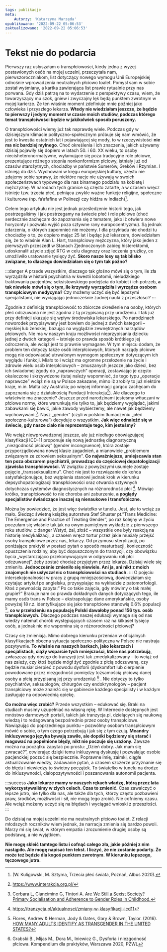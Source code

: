 ```yaml
---
tags: publikacje
meta:
    Autorzy: 'Katarzyna Marzęda'
opublikowano: '2022-09-22 05:06:53'
zaktualizowano: '2022-09-22 05:06:53'
---
```

# Tekst nie do podarcia
Pierwszy raz usłyszałam o transpłciowości, kiedy jedna z wyżej postawionych osób na mojej uczelni, przeczytała nam, pierwszoroczniakom, list dotyczący nowego wymogu Unii Europejskiej odnośnie wprowadzenia neutralnych płciowo toalet. Pomysł sam w sobie został wyśmiany, a kartka zawierająca list prawie rytualnie przy nas porwana. Gdy dziś patrzę na to wydarzenie z perspektywy czasu, wiem, że towarzyszący mu szok, gniew i zwyczajny lęk będą punktem zwrotnym w mojej karierze. Że ten właśnie moment zdefiniuje mnie później jako człowieka i przyszłego lekarza. 
**Wtedy nie wiedziałam jeszcze, że będzie to pierwszy i jedyny moment w czasie moich studiów, podczas którego temat transpłciwości będzie w jakikolwiek sposób poruszony.** 

O transpłciowości wiemy już tak naprawdę wiele. Podczas gdy w dzisiejszym klimacie polityczno-społecznym próbuje się nam wmówić, że jest to kwestia ostatnich lat i pojawiającej się mody, to w rzeczywistości **nie ma nic bardziej mylnego**. Choć określenia i ich znaczenia, jakich używamy dzisiaj pojawiły się dopiero w latach 50. i 60. XX wieku, to osoby niecisheteronormatywne, wyłamujące się poza tradycyjne role płciowe, prezentujące różnego stopnia nonkonformizm płciowy, istniały już od czasów starożytnych, chociażby w państwie Sumerów, Greków i Rzymian. I istnieją do dziś. Wychowani w kręgu europejskiej kultury, często nie zdajemy sobie sprawy, że niektóre nacje nie używają w swoich społeczeństwach typowego dla nas binarnego podziału na kobietę i mężczyznę. W narodach tych granice są często zatarte, a w czasem wręcz istnieje tzw. trzecia płeć, pełniąca zwykle ważne funkcje religijne, społeczne i kulturowe (np. fa’afafine w Polinezji czy hidźra w Indiach)[^1].

Celem tego artykułu nie jest jednak prześledzenie historii tego, jak postrzegaliśmy i jak postrzegamy na świecie płeć i role płciowe (choć serdecznie zachęcam do zapoznania się z tematem, jako iż otwiera nowe horyzonty i pozwala wyjść poza sztywne rany europocentryzmu). Są jednak zdarzenia, o których zapomnieć nie możemy. I dla przykładu nie chodzi tu chociażby o to, że dopiero mając 25 lat i będąc już lekarzem, dowiedziałam się, że to właśnie Alan L. Hart, transpłciowy mężczyzna, który jako jeden z pierwszych przeszedł w Stanach Zjednoczonych zabieg histerektomii, udoskonalił użycie zdjęć RTG w celu diagnozy oraz leczenia gruźlicy, co umożliwiło uratowanie tysięcy żyć. **Skoro nasze losy są tak blisko związane, to dlaczego dowiedziałam się o tym tak późno?** 

:::danger
A przede wszystkim, dlaczego tak głośno mówi się o tym, ile zła wyrządziła w historii psychiatria w kwestii lobotomii, nieludzkiego traktowania pacjentów, seksistowskiego podejścia do kobiet i ich potrzeb, **a tak niewiele mówi się o tym, ile krzywdy wyrządziła i wyrządza osobom transpłciowym medycyna?**
Czy możemy uczyć się być lepszymi specjalistami, nie wyciągając jednocześnie żadnej nauki z przeszłości?
:::


Zgodnie z definicją transpłciowość to zbiorcze określenie na osoby, których płeć odczuwana nie jest zgodna z tą przypisaną przy urodzeniu. I tak już przy definicji ukazuje się wpływ środowiska lekarskiego. Po narodzinach noworodek przypisywany jest bowiem do jednej z dwóch kategorii – męskiej lub żeńskiej, bazując na wyglądzie zewnętrznych narządów płciowych. Nie ma w naszym kraju możliwości nieprzypisania dziecku jednej z dwóch kategorii – istnieje co prawda sposób krótkiego jej odroczenia, ale wciąż jest to prawnie wymagane. W tym miejscu dodam, że problem ten dotyczy także osób interpłciowych, których narządy płciowe mogą nie odpowiadać utrwalonym wymogom społecznym dotyczącym ich wyglądu i funkcji. Miało to i wciąż ma ogromne przełożenie na życie i zdrowie wielu osób interpłciowych – zmuszanych jeszcze jako dzieci, bez ich świadomej zgody do „naprawczych” operacji, zostawiając je często okaleczone i skrzywdzone (tutaj należy wspomnieć, że tego typu „operacje naprawcze” wciąż nie są w Polsce zakazane, mimo iż zrobiły to już niektóre kraje, m.in. Malta czy Australia; po więcej informacji gorąco zachęcam do zapoznania się z działalnością Fundacji Interakcja[^2]). 
Ale dlaczego to właściwie ma znaczenie? Jeszcze przed narodzinami jesteśmy wtłaczani w płciowe normy, które warunkują nie tylko to, jak będziemy wyglądać, jakimi zabawkami się bawić, jakie zawody wybierzemy, ale nawet jak będziemy wychowywani [^3]. Nasz „gender” (czyli w polskim tłumaczeniu „płeć społeczno-kulturowa”) decyduje o wszystkim. 
**Jak więc odnaleźć się w świecie, gdy nasze ciało nie reprezentuje tego, kim jesteśmy?**

We wciąż niewprowadzonej jeszcze, ale już niedługo obowiązującej klasyfikacji ICD-11 proponuje się nową jednostkę diagnostyczną „niezgodność płciową” (gender incongruence), która zostaje przyporządkowana nowej klasie zagadnień, a mianowicie „problemom związanym ze zdrowiem seksualnym”. **Co najważniejsze, umiejscawia stan ten poza obszarem psychiatrii, prowadząc do częściowej depatologizacji zjawiska transpłciowości.** W związku z powyższymi usunięte zostaje pojęcie „transseksualizmu”. Choć nie jest to rozwiązanie do końca satysfakcjonujące, bez wątpienia stanowi jednak krok w kierunku depsychopatologizacji transpłciowości oraz otwarcia sztywnych dotychczas systemów diagnostycznych na różnorodność płci [^4]. Mówiąc krótko, transpłciowość to nie choroba ani zaburzenie, **a poglądy specjalistów świadczące inaczej są nienaukowe i transfobiczne.**

Można by powiedzieć, że jest więc światełko w tunelu. Jest, ale to wciąż za mało. Śledząc świetną książkę autorstwa Stef Shuster pt.”Trans Medicine: The Emergence and Practice of Treating Gender”, po raz kolejny w życiu poczułam się właśnie tak jak na owym pamiętnym wykładzie z pierwszego roku studiów. 
:::danger
Wstyd, żal, złość – wszystkie one były reakcją na historię medykalizacji, a czasem wręcz tortur przez jakie musiały przejść osoby transpłciowe przez nas, lekarzy. Od przymusu sterylizacji, po poniżające praktyki w postaci pytań o sposób masturbacji, konieczność opuszczenia rodziny, aby być dopuszczonym do tranzycji, czy obowiązku bycia „wystarczająco przekonywującym w odgrywaniu roli płci odczuwanej”, żeby zostać chociaż przyjętym przez lekarza. Dzisiaj wiele się zmieniło. **Jednocześnie zmieniło się niewiele. Ani ja, ani nikt z moich znajomych nie usłyszał nic o transpłciowości na studiach.**
:::
 O pojęciu intersekcjonalności w pracy z grupą mniejszościową, dowiedziałam się czytając artykuł po angielsku, przysypiając na wykładzie z patomorfologii. Ktoś z pewnością zapyta:” Po co takie zajęcia, gdy mówimy o tak małej grupie?” Brakuje nam co prawda dokładnych danych dotyczących tego, ile mamy osób trans w Polsce – ekstrapolując dane amerykańskie, osoby powyżej 18 r.ż. identyfikujące się jako transpłciowe stanowią 0.6% populacji [^5], **co w przełożeniu na populację Polski dawałoby ponad 156 tys. osób transpłciowych.** Dlaczego podczas naszej edukacji wymaga się od nas wiedzy natemat chorób występujących czasem raz na kilkaset tysięcy osób, a jednak nic nie wspomina się o różnorodności płciowej?

Czasy się zmieniają. Mimo dobrego kierunku przemian w oficjalnych klasyfikacjach obecna sytuacja społeczno-polityczna w Polsce nie nastraja pozytywnie. **To właśnie na naszych barkach, jako lekarzach i specjalistach, ciąży wsparcie tych mniejszości, które nas potrzebują**, zwłaszcza gdy dostęp do tranzycji jest tak zmedykalizowany – to wciąż od nas zależy, czy ktoś będzie mógł żyć zgodnie z płcią odczuwaną, czy będzie musiał cierpieć z powodu dysforii (dyskomfort lub cierpienie powodowane przez niezgodność pomiędzy tożsamością płciową danej osoby a płcią przypisaną jej przy urodzeniu) [^6] . Nie dotyczy to tylko psychiatrów, seksuologów, chirurgów czy endokrynologów – pacjent transpłciowy może znaleźć się w gabinecie każdego specjalisty i w każdym zasługuje na odpowiednią opiekę. 

**Co można więc zrobić?** Przede wszystkim – edukować się. Braki na studiach musimy uzupełniać na własną rękę. W Internecie dostępnych jest mnóstwo darmowych portali, takich jak tranzycja.pl, dzielących się naukową wiedzą i to redagowaną bezpośrednio przez osoby transpłciowe. Nawiązując do poprzedniego punktu – pozwólmy osobom transpłciowym mówić o sobie, o tym czego potrzebują i jak się z tym czują. **Meandry inkluzywnego języka bywają zawiłe, ale dopóki będziemy się starać i reagować na popełnione błędy, nikt nie poczuje się urażony.** Zawsze można na początku zapytać po prostu: „Dzień dobry. Jak mam się zwracać?”, otwierając dzięki temu inkluzywną dyskusję i pozwalając osobie pacjenckiej poczuć się bezpiecznie. Poprawne imię, zaimki, ciągłe aktualizowanie wiedzy, zadawanie pytań, a czasem szczerze przyznanie się do błędu i niewiedzy to świetny początek. To światełko w tunelu na drodze do inkluzywności, ciałopozytywności i poszanowania autonomii pacjenta. 

:::success
**Jako lekarze mamy w naszych rękach władzę, którą przez lata wykorzystywaliśmy w złych celach. Czas to zmienić.** Czas zawalczyć o lepsze jutro, nie tylko dla nas, ale także dla tych, którzy często pozbawieni praw, środków, możliwości i sił, nie mogą tego zrobić. Nie cofniemy czasu. Ale wciąż możemy uczyć się na błędach i wyciągać wnioski z przeszłości.
:::

Do dzisiaj na mojej uczelni nie ma neutralnych płciowo toalet. Z relacji młodszych roczników wiem jednak, że narracja zmienia się bardzo powoli. Marzy mi się świat, w którym empatia i zrozumienie drugiej osoby są podstawą, a nie wyjątkiem. 

**Nie mogę skleić tamtego listu i cofnąć całego zła, jakie później z nim nastąpiło. Ale mogę napisać ten tekst. I liczyć, że nie zostanie podarty. Że może też będzie dla kogoś punktem zwrotnym. W kierunku lepszego, tęczowego jutra.**

[^1]: (W. Kuligowski, M. Sztyma, Trzecia płeć świata, Poznań, Albus 2020).
[^2]:https://www.interakcja.org.pl/
[^3]: Cerbara L, Ciancimino G, Tintori A. [Are We Still a Sexist Society? Primary Socialisation and Adherence to Gender Roles in Childhood.](https://www.ncbi.nlm.nih.gov/pmc/articles/PMC8950774/)
[^4]: https://tranzycja.pl/aktualnosci/zmiany-w-klasyfikacji-icd11
[^5]: Flores, Andrew & Herman, Jody & Gates, Gary & Brown, Taylor. (2016). [HOW MANY ADULTS IDENTIFY AS TRANSGENDER IN THE UNITED STATES?](https://williamsinstitute.law.ucla.edu/publications/trans-adults-united-states/)
[^6]: Grabski B., Mijas M., Dora M., Iniewicz G., Dysforia i niezgodność płciowa. Kompendium dla praktyków, Warszawa 2020, PZWL